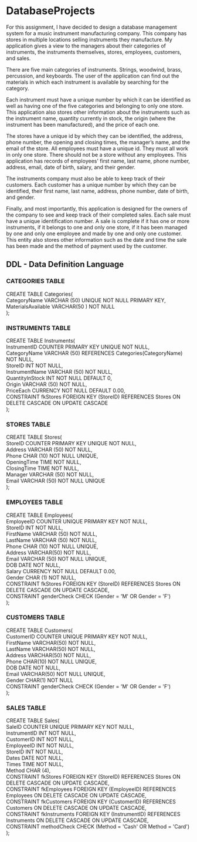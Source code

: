 # DatabaseProjects

For this assignment, I have decided to design a database management system for a music instrument manufacturing company. This company has stores in multiple locations selling instruments they manufacture. My application gives a view to the managers about their categories of instruments, the instruments themselves, stores, employees, customers, and sales. 

There are five main categories of instruments. Strings, woodwind, brass, percussion, and keyboards. The user of the application can find out the materials in which each instrument is available by searching for the category.

Each instrument must have a unique number by which it can be identified as well as having one of the five categories and belonging to only one store. This application also stores other information about the instruments such as the instrument name, quantity currently in stock, the origin (where the instrument has been manufactured), and the price of each one.

The stores have a unique id by which they can be identified, the address, phone number, the opening and closing times, the manager’s name, and the email of the store.
All employees must have a unique id. They must all work in only one store. There should not be a store without any employees. This application has records of employees' first name, last name, phone number, address, email, date of birth, salary, and their gender.

The instruments company must also be able to keep track of their customers. Each customer has a unique number by which they can be identified, their first name, last name, address, phone number, date of birth, and gender. 

Finally, and most importantly, this application is designed for the owners of the company to see and keep track of their completed sales. Each sale must have a unique identification number. A sale is complete if it has one or more instruments, if it belongs to one and only one store, if it has been managed by one and only one employee and made by one and only one customer. This entity also stores other information such as the date and time the sale has been made and the method of payment used by the customer.

## DDL - Data Definition Language

### CATEGORIES TABLE  
CREATE TABLE Categories(  
CategoryName VARCHAR (50) UNIQUE NOT NULL PRIMARY KEY,  
MaterialsAvailable VARCHAR(50 ) NOT NULL  
);  

### INSTRUMENTS TABLE  
CREATE TABLE Instruments(  
InstrumentID COUNTER PRIMARY KEY UNIQUE NOT NULL,  
CategoryName VARCHAR (50) REFERENCES Categories(CategoryName) NOT NULL,  
StoreID INT NOT NULL,  
InstrumentName VARCHAR (50) NOT NULL,  
QuantityInStock INT NOT NULL DEFAULT 0,  
Origin VARCHAR (50) NOT NULL,  
PriceEach CURRENCY NOT NULL DEFAULT 0.00,  
CONSTRAINT fkStores FOREIGN KEY (StoreID) REFERENCES Stores ON DELETE CASCADE ON UPDATE CASCADE  
);  

### STORES TABLE  
CREATE TABLE Stores(  
StoreID COUNTER PRIMARY KEY UNIQUE NOT NULL,  
Address VARCHAR (50) NOT NULL,  
Phone CHAR (10) NOT NULL UNIQUE,  
OpeningTime TIME NOT NULL,  
ClosingTime TIME NOT NULL,  
Manager VARCHAR (50) NOT NULL,  
Email VARCHAR (50) NOT NULL UNIQUE  
);  

### EMPLOYEES TABLE  
CREATE TABLE Employees(  
EmployeeID COUNTER UNIQUE PRIMARY KEY NOT NULL,  
StoreID INT NOT NULL,  
FirstName VARCHAR (50) NOT NULL,  
LastName VARCHAR (50) NOT NULL,  
Phone CHAR (10) NOT NULL UNIQUE,  
Address VARCHAR(50) NOT NULL,  
Email VARCHAR (50) NOT NULL UNIQUE,  
DOB DATE NOT NULL,  
Salary CURRENCY NOT NULL DEFAULT 0.00,  
Gender CHAR (1) NOT NULL,  
CONSTRAINT fkStores FOREIGN KEY (StoreID) REFERENCES Stores ON DELETE CASCADE ON UPDATE CASCADE,  
CONSTRAINT genderCheck CHECK (Gender = 'M' OR Gender = 'F')  
);  

### CUSTOMERS TABLE  
CREATE TABLE Customers(  
CustomerID COUNTER UNIQUE PRIMARY KEY NOT NULL,  
FirstName VARCHAR(50) NOT NULL,  
LastName VARCHAR(50) NOT NULL,  
Address VARCHAR(50) NOT NULL,  
Phone CHAR(10) NOT NULL UNIQUE,  
DOB DATE NOT NULL,  
Email VARCHAR(50) NOT NULL UNIQUE,  
Gender CHAR(1) NOT NULL  
CONSTRAINT genderCheck CHECK (Gender = 'M' OR Gender = 'F')  
);  

### SALES TABLE  
CREATE TABLE Sales(  
SaleID COUNTER UNIQUE PRIMARY KEY NOT NULL,  
InstrumentID INT NOT NULL,  
CustomerID INT NOT NULL,  
EmployeeID INT NOT NULL,  
StoreID INT NOT NULL,  
Dates DATE NOT NULL,  
Times TIME NOT NULL,  
Method CHAR (4),  
CONSTRAINT fkStores FOREIGN KEY (StoreID) REFERENCES Stores ON DELETE CASCADE ON UPDATE CASCADE,  
CONSTRAINT fkEmployees FOREIGN KEY (EmployeeID) REFERENCES Employees ON DELETE CASCADE ON UPDATE CASCADE,  
CONSTRAINT fkCustomers FOREIGN KEY (CustomerID) REFERENCES Customers ON DELETE CASCADE ON UPDATE CASCADE,  
CONSTRAINT fkInstruments FOREIGN KEY (InstrumentID) REFERENCES Instruments ON DELETE CASCADE ON UPDATE CASCADE,  
CONSTRAINT methodCheck CHECK (Method = 'Cash' OR Method = 'Card')  
);  
